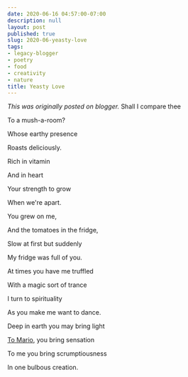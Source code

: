 ```yaml
---
date: 2020-06-16 04:57:00-07:00
description: null
layout: post
published: true
slug: 2020-06-yeasty-love
tags:
- legacy-blogger
- poetry
- food
- creativity
- nature
title: Yeasty Love
---
```



*This was originally posted on blogger.*
Shall I compare thee  

To a mush-a-room?  

Whose earthy presence  

Roasts deliciously.   

  

Rich in vitamin  

And in heart  

Your strength to grow   

When we're apart.  

  

You grew on me,  

And the tomatoes in the fridge,  

Slow at first but suddenly  

My fridge was full of you.  

  

At times you have me truffled  

With a magic sort of trance  

I turn to spirituality   

As you make me want to dance.  

  

Deep in earth you may bring light  

[To Mario](https://wwwdabblebabble.wordpress.com/2020/06/12/how-low-can-you-go/), you bring sensation  

To me you bring scrumptiousness   

In one bulbous creation.